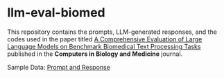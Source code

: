 # llm-eval-biomed
This repository contains the prompts, LLM-generated responses, and the codes used in the paper titled [A Comprehensive Evaluation of Large Language Models on Benchmark Biomedical Text Processing Tasks](https://www.sciencedirect.com/science/article/pii/S0010482524002737) published in the **Computers in Biology and Medicine** journal.

Sample Data: [Prompt and Response](https://drive.google.com/drive/folders/1NxmshDHP5aDzjFRfxR7ct3H42h53vs7L)
